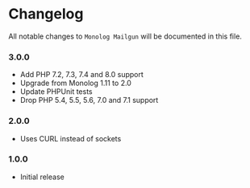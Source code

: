 # Changelog

All notable changes to `Monolog Mailgun` will be documented in this file.

### 3.0.0
- Add PHP 7.2, 7.3, 7.4 and 8.0 support
- Upgrade from Monolog 1.11 to 2.0
- Update PHPUnit tests
- Drop PHP 5.4, 5.5, 5.6, 7.0 and 7.1 support

### 2.0.0
- Uses CURL instead of sockets

### 1.0.0
- Initial release
